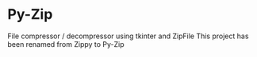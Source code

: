 # Py-Zip
File compressor / decompressor using tkinter and ZipFile This project has been renamed from Zippy to Py-Zip
